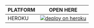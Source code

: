 | PLATFORM |   OPEN HERE  |
| -------- | ------------ |
| HEROKU | [![deploy on heroku](https://www.herokucdn.com/deploy/button.svg)](https://dashboard.heroku.com/new?button-url=https://github.com/mr-X-force/LUCKY-MD-XFORCE&template=https://github.com/mr-X-force/LUCKY-MD-XFORCE.git) |
